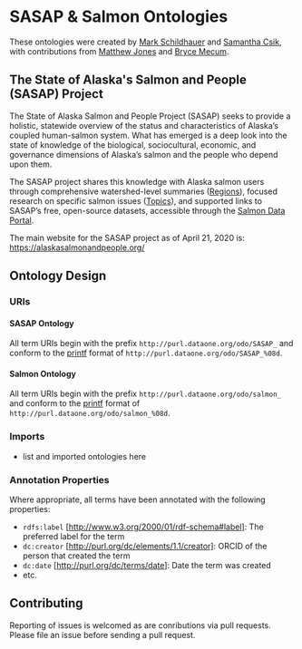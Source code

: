 # SASAP & Salmon Ontologies

These ontologies were created by [Mark Schildhauer](http://orcid.org/0000-0003-0632-7576) and [Samantha Csik](http://orcid.org/0000-0002-5300-3075), with contributions from [Matthew Jones](https://orcid.org/0000-0003-0077-4738) and [Bryce Mecum](https://orcid.org/0000-0002-0381-3766
).

## The State of Alaska's Salmon and People (SASAP) Project

The State of Alaska Salmon and People Project (SASAP) seeks to provide a holistic, statewide overview of the status and characteristics of Alaska’s coupled human-salmon system. What has emerged is a deep look into the state of knowledge of the biological, sociocultural, economic, and governance dimensions of Alaska’s salmon and the people who depend upon them.

The SASAP project shares this knowledge with Alaska salmon users through comprehensive watershed-level summaries ([Regions](https://alaskasalmonandpeople.org/regions/)), focused research on specific salmon issues ([Topics](https://alaskasalmonandpeople.org/topics/)), and supported links to SASAP’s free, open-source datasets, accessible through the [Salmon Data Portal](https://knb.ecoinformatics.org/portals/SASAP/Data).  

The main website for the SASAP project as of April 21, 2020 is: https://alaskasalmonandpeople.org/

## Ontology Design

### URIs

#### SASAP Ontology

All term URIs begin with the prefix `http://purl.dataone.org/odo/SASAP_` and conform to the [printf](https://en.wikipedia.org/wiki/Printf_format_string) format of `http://purl.dataone.org/odo/SASAP_%08d`.

#### Salmon Ontology

All term URIs begin with the prefix `http://purl.dataone.org/odo/salmon_` and conform to the [printf](https://en.wikipedia.org/wiki/Printf_format_string) format of `http://purl.dataone.org/odo/salmon_%08d`.

### Imports

- list and imported ontologies here

### Annotation Properties

Where appropriate, all terms have been annotated with the following properties:

- `rdfs:label` [http://www.w3.org/2000/01/rdf-schema#label]: The preferred label for the term
- `dc:creator` [http://purl.org/dc/elements/1.1/creator]: ORCID of the person that created the term
- `dc:date` [http://purl.org/dc/terms/date]: Date the term was created
-  etc.

## Contributing

Reporting of issues is welcomed as are conributions via pull requests.
Please file an issue before sending a pull request.
